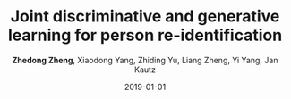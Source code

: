 ---
title: "Joint discriminative and generative learning for person re-identification"
collection: publications
permalink: /publication/2019-01-01-Joint-discriminative-and-generative-learning-for-person-re-identification
date: 2019-01-01
doi: 
venue: 'CVPR'
paperurl: 'https://zdzheng.xyz/files/CVPR19.pdf'
code: 'https://github.com/NVlabs/DG-Net'
author: '<strong>Zhedong Zheng</strong>,  Xiaodong Yang,  Zhiding Yu,  Liang Zheng,  Yi Yang,  Jan Kautz'
citation: ' Zhedong Zheng,  Xiaodong Yang,  Zhiding Yu,  Liang Zheng,  Yi Yang,  Jan Kautz, &quot;Joint discriminative and generative learning for person re-identification.&quot; CVPR, 2019.'
pub_year: '2019'
bib: >
    '@inproceedings{zheng2019joint,
    author = "Zheng, Zhedong and Yang, Xiaodong and Yu, Zhiding and Zheng, Liang and Yang, Yi and Kautz, Jan",
    title = "Joint discriminative and generative learning for person re-identification",
    booktitle = "CVPR",
    pages = "2138--2147",
    code = "https://github.com/NVlabs/DG-Net",
    url = "https://zdzheng.xyz/files/CVPR19.pdf",
    year = "2019"
    }'
---